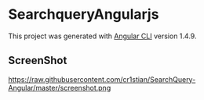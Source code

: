 # SearchqueryAngularjs

This project was generated with [Angular CLI](https://github.com/angular/angular-cli) version 1.4.9.

## ScreenShot

https://raw.githubusercontent.com/cr1stian/SearchQuery-Angular/master/screenshot.png

